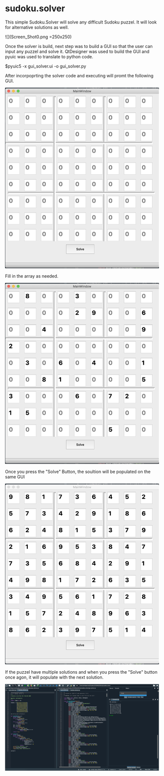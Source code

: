# sudoku.solver
This simple Sudoku.Solver will solve any difficult Sudoku puzzel. It will look for alternative solutions as well.

![](Screen_Shot0.png =250x250)

Once the solver is build, next step was to build a GUI so that the user can input any puzzel and solve it. QtDesigner was used to build the GUI and pyuic was used to translate to python code.

$pyuic5 -x gui_solver.ui -o gui_solver.py

After incorpoprting the solver code and executing will promt the following GUI.

![alternativetext](Screen_Shot1.png)

Fill in the array as needed.

![alternativetext](Screen_Shot2.png)

Once you press the "Solve" Button, the soultion will be populated on the same GUI

![alternativetext](Screen_Shot3.png)

If the puzzel have multiple solutions and when you press the "Solve" button once agon, it will populate with the next solution.

![alternativetext](Screen_Shot4.png)
